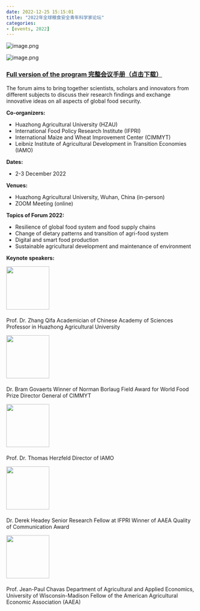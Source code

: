 ```yaml
---
date: 2022-12-25 15:15:01
title: "2022年全球粮食安全青年科学家论坛"
categories:
- [events, 2022]
---
```


![image.png](https://wp-img.daozhao.com.cn/thefoodsecurity/event1.png)

![image.png](https://wp-img.daozhao.com.cn/thefoodsecurity/event2.png)

<h3><span><a onclick="_51Track('download', 'formHandbook')" href="https://wp-img.daozhao.com.cn/thefoodsecurity/doc/Global%20Food%20Security%20Forum_handbook.pdf" target="_blank">Full version of the program 完整会议手册（点击下载）</a></span></h3>

The forum aims to bring together scientists, scholars and innovators from different subjects to discuss their research findings and exchange innovative ideas on all aspects of global food security.

**Co-organizers:**

- Huazhong Agricultural University (HZAU)
- International Food Policy Research Institute (IFPRI)
- International Maize and Wheat Improvement Center (CIMMYT)
- Leibniz Institute of Agricultural Development in Transition Economies (IAMO)

**Dates:**

- 2-3 December 2022

**Venues:**

- Huazhong Agricultural University, Wuhan, China (in-person)
- ZOOM Meeting (online)

**Topics of Forum 2022:**

- Resilience of global food system and food supply chains
- Change of dietary patterns and transition of agri-food system
- Digital and smart food production
- Sustainable agricultural development and maintenance of environment

**Keynote speakers:**

<img style="height: 114px;margin-bottom: 6px;" src="https://emc.hzau.edu.cn/__local/D/86/29/09ECD18BBA2CD7432A3FE1B6DB8_FA94EBF8_14D57.png">

Prof. Dr. Zhang Qifa
Academician of Chinese Academy of Sciences
Professor in Huazhong Agricultural University

<img style="height: 114px;margin-bottom: 6px;" src="https://emc.hzau.edu.cn/__local/C/20/8A/A385B8B984EBD8E309109267136_02F56BC3_39F39.png">

Dr. Bram Govaerts
Winner of Norman Borlaug Field Award for World Food Prize
Director General of CIMMYT

<img style="height: 114px;margin-bottom: 6px;" src="https://emc.hzau.edu.cn/__local/1/22/CE/DB642A863E81FA2A51CD418AF3D_1DB475D5_82D3.png">

Prof. Dr. Thomas Herzfeld
Director of IAMO

<img style="height: 114px;margin-bottom: 6px;" src="https://emc.hzau.edu.cn/__local/F/8D/81/927A708B829A3F1015D4A88FB60_7E851FF7_2DF70.png">

Dr. Derek Headey
Senior Research Fellow at IFPRI
Winner of AAEA Quality of Communication Award

<img style="height: 114px;margin-bottom: 6px;" src="https://emc.hzau.edu.cn/__local/D/3D/3D/2BBD0A9A2A3DCABBE552F715072_CBE17FE5_A214.png">

Prof. Jean-Paul Chavas
Department of Agricultural and Applied Economics, University of Wisconsin-Madison
Fellow of the American Agricultural Economic Association (AAEA)
